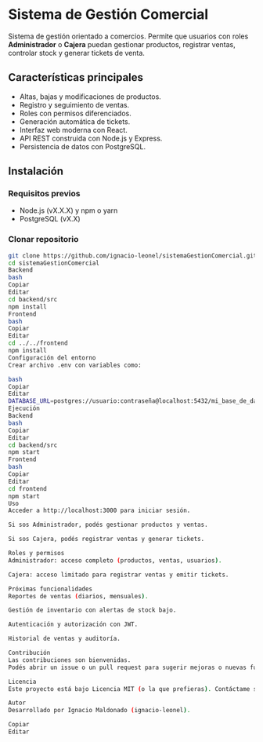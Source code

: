 # Sistema de Gestión Comercial

Sistema de gestión orientado a comercios. Permite que usuarios con roles **Administrador** o **Cajera** puedan gestionar productos, registrar ventas, controlar stock y generar tickets de venta.

## Características principales
- Altas, bajas y modificaciones de productos.
- Registro y seguimiento de ventas.
- Roles con permisos diferenciados.
- Generación automática de tickets.
- Interfaz web moderna con React.
- API REST construida con Node.js y Express.
- Persistencia de datos con PostgreSQL.

## Instalación

### Requisitos previos
- Node.js (vX.X.X) y npm o yarn
- PostgreSQL (vX.X)

### Clonar repositorio
```bash
git clone https://github.com/ignacio-leonel/sistemaGestionComercial.git
cd sistemaGestionComercial
Backend
bash
Copiar
Editar
cd backend/src
npm install
Frontend
bash
Copiar
Editar
cd ../../frontend
npm install
Configuración del entorno
Crear archivo .env con variables como:

bash
Copiar
Editar
DATABASE_URL=postgres://usuario:contraseña@localhost:5432/mi_base_de_datos
Ejecución
Backend
bash
Copiar
Editar
cd backend/src
npm start
Frontend
bash
Copiar
Editar
cd frontend
npm start
Uso
Acceder a http://localhost:3000 para iniciar sesión.

Si sos Administrador, podés gestionar productos y ventas.

Si sos Cajera, podés registrar ventas y generar tickets.

Roles y permisos
Administrador: acceso completo (productos, ventas, usuarios).

Cajera: acceso limitado para registrar ventas y emitir tickets.

Próximas funcionalidades
Reportes de ventas (diarios, mensuales).

Gestión de inventario con alertas de stock bajo.

Autenticación y autorización con JWT.

Historial de ventas y auditoría.

Contribución
Las contribuciones son bienvenidas.
Podés abrir un issue o un pull request para sugerir mejoras o nuevas funcionalidades.

Licencia
Este proyecto está bajo Licencia MIT (o la que prefieras). Contáctame si querés detalles.

Autor
Desarrollado por Ignacio Maldonado (ignacio-leonel).

Copiar
Editar
